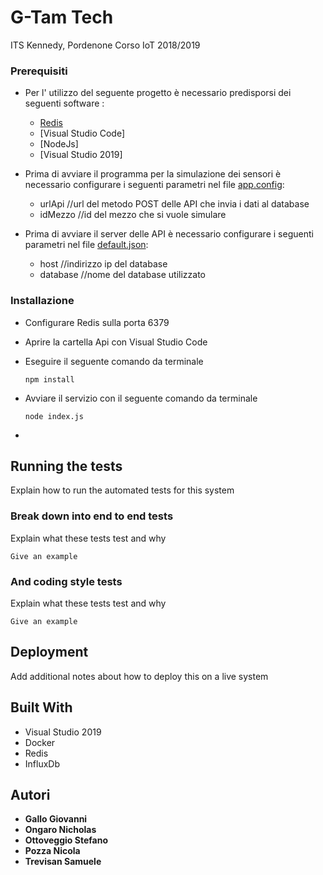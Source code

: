 # G-Tam Tech

ITS Kennedy, Pordenone
Corso IoT 2018/2019

### Prerequisiti

- Per l' utilizzo del seguente progetto è necessario predisporsi dei seguenti software :
    - [Redis](https://redis.io/)
    - [Visual Studio Code]
    - [NodeJs]
    - [Visual Studio 2019]
    
- Prima di avviare il programma per la simulazione dei sensori è necessario configurare i seguenti parametri nel file [app.config](Autobus/app.config):
  - urlApi //url del metodo POST delle API che invia i dati al database
  - idMezzo //id del mezzo che si vuole simulare
  
- Prima di avviare il server delle API è necessario configurare i seguenti parametri nel file [default.json](Api/config/default.json):
  - host //indirizzo ip del database
  - database //nome del database utilizzato

### Installazione

* Configurare Redis sulla porta 6379

* Aprire la cartella Api con Visual Studio Code

* Eseguire il seguente comando da terminale
  ```
  npm install
  ```
* Avviare il servizio con il seguente comando da terminale
  ```
  node index.js
  ```
  
* 


## Running the tests

Explain how to run the automated tests for this system

### Break down into end to end tests

Explain what these tests test and why

```
Give an example
```

### And coding style tests

Explain what these tests test and why

```
Give an example
```

## Deployment

Add additional notes about how to deploy this on a live system

## Built With

* Visual Studio 2019
* Docker
* Redis
* InfluxDb

## Autori

* **Gallo Giovanni** 
* **Ongaro Nicholas** 
* **Ottoveggio Stefano** 
* **Pozza Nicola**
* **Trevisan Samuele**


